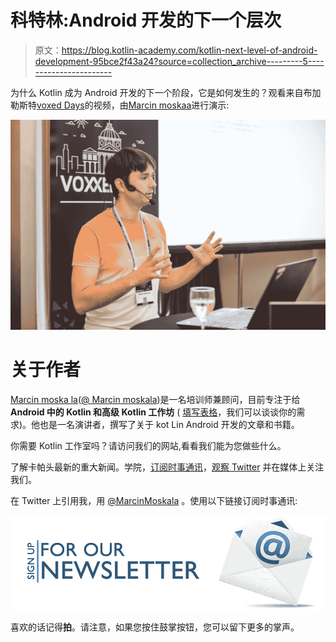 # 科特林:Android 开发的下一个层次

> 原文：<https://blog.kotlin-academy.com/kotlin-next-level-of-android-development-95bce2f43a24?source=collection_archive---------5----------------------->

为什么 Kotlin 成为 Android 开发的下一个阶段，它是如何发生的？观看来自布加勒斯特[voxed Days](https://voxxeddays.com/romania/bucharest/2018-03-22/?utm_source=Incremental+Community&utm_campaign=c8b1f88cd7-EMAIL_CAMPAIGN_2018_04_27&utm_medium=email&utm_term=0_c72a22a5cc-c8b1f88cd7-372339141&mc_cid=c8b1f88cd7&mc_eid=bfb2e0c042#media)的视频，由[Marcin moskaa](https://twitter.com/marcinmoskala)进行演示:

![](img/cd1b1846ac1a021f7268e17f6275608f.png)

# 关于作者

[Marcin moska la](http://marcinmoskala.com/)([@ Marcin moskala](https://twitter.com/marcinmoskala))是一名培训师兼顾问，目前专注于给**Android 中的 Kotlin 和高级 Kotlin 工作坊** ( [填写表格](https://marcinmoskala.typeform.com/to/iwKnN9)，我们可以谈谈你的需求)。他也是一名演讲者，撰写了关于 kot Lin Android 开发的文章和书籍。

你需要 Kotlin 工作室吗？请访问我们的网站,看看我们能为您做些什么。

了解卡帕头最新的重大新闻。学院，[订阅时事通讯](https://kotlin-academy.us17.list-manage.com/subscribe?u=5d3a48e1893758cb5be5c2919&id=d2ba84960a)，[观察 Twitter](https://twitter.com/ktdotacademy) 并在媒体上关注我们。

在 Twitter 上引用我，用 [@MarcinMoskala](https://twitter.com/marcinmoskala) 。使用以下链接订阅时事通讯:

[![](img/5ce68714efe3efc036e06786166954ff.png)](http://eepurl.com/diMmGv)

喜欢的话记得**拍**。请注意，如果您按住鼓掌按钮，您可以留下更多的掌声。
